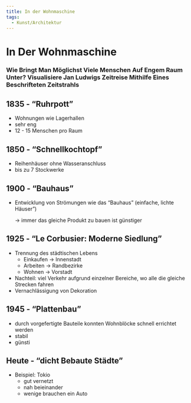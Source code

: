 ```yaml
---
title: In der Wohnmaschine
tags:
  - Kunst/Architektur
---
```

# In Der Wohnmaschine

### Wie Bringt Man Möglichst Viele Menschen Auf Engem Raum Unter? Visualisiere Jan Ludwigs Zeitreise Mithilfe Eines Beschrifteten Zeitstrahls

## 1835 - “Ruhrpott”

- Wohnungen wie Lagerhallen
- sehr eng
- 12 - 15 Menschen pro Raum

## 1850 - “Schnellkochtopf”

- Reihenhäuser ohne Wasseranschluss
- bis zu 7 Stockwerke

## 1900 - “Bauhaus”

- Entwicklung von Strömungen wie das “Bauhaus” (einfache, lichte Häuser”)
    
    → immer das gleiche Produkt zu bauen ist günstiger
    

## 1925 - “Le Corbusier: Moderne Siedlung”

- Trennung des städtischen Lebens
    - Einkaufen → Innenstadt
    - Arbeiten → Randbezirke
    - Wohnen → Vorstadt
- Nachteil: viel Verkehr aufgrund einzelner Bereiche, wo alle die gleiche Strecken fahren
- Vernachlässigung von Dekoration

## 1945 - “Plattenbau”

- durch vorgefertigte Bauteile konnten Wohnblöcke schnell errichtet werden
- stabil
- günsti

## Heute - “dicht Bebaute Städte”

- Beispiel: Tokio
    - gut vernetzt
    - nah beieinander
    - wenige brauchen ein Auto
